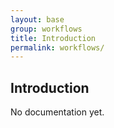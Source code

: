 ```yaml
---
layout: base
group: workflows
title: Introduction
permalink: workflows/
---
```


## Introduction

<p class="hint hint--error">No documentation yet.</p>